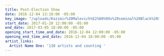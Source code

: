 ```yaml
---
title: Post-Election Show
date: 2016-12-04 13:18:00 -05:00
key_image: "/uploads/Kazimir%20Malevich%E2%80%99s%20seminal%20Black%20Square%20(1915).jpg"
start_date: 2017-01-28 12:00:00 -05:00
end_date: 2017-03-05 18:00:00 -05:00
opening_start_time_and_date: 2016-12-04 12:00:00 -05:00
opening_end_time_and_date: 2016-12-04 18:00:00 -05:00
artist_links:
  Artist Name One: '110 artists and counting '
---
```


